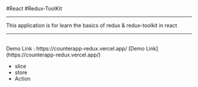 #React #Redux-ToolKit
<hr>
This application is for learn the basics of redux & redux-toolkit in react<br>
<hr>
<br>
Demo Link : https://counterapp-redux.vercel.app/ 
[Demo Link](https://counterapp-redux.vercel.app/)
<ul>
  <li>slice</li>
  <li>store</li>
  <li>Action</li>
</ul>
<template src="https://counterapp-redux.vercel.app/">
